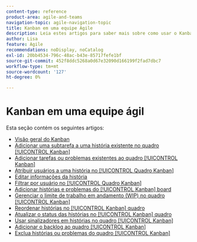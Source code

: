 ```yaml
---
content-type: reference
product-area: agile-and-teams
navigation-topic: agile-navigation-topic
title: Kanban em uma equipe Agile
description: Leia estes artigos para saber mais sobre como usar o Kanban em uma equipe ágil.
author: Lisa
feature: Agile
recommendations: noDisplay, noCatalog
exl-id: 20bb4534-796c-48ac-b43e-85717fefe1bf
source-git-commit: 452f8ddc5268a0d67e32090d166199f2fad7dbc7
workflow-type: tm+mt
source-wordcount: '127'
ht-degree: 0%

---
```


# Kanban em uma equipe ágil

Esta seção contém os seguintes artigos:

* [Visão geral do Kanban](../../agile/use-kanban-in-an-agile-team/kanban-overview.md)
* [Adicionar uma subtarefa a uma história existente no quadro [!UICONTROL Kanban]](../../agile/use-kanban-in-an-agile-team/add-a-subtask-to-an-existing-story.md)
* [Adicionar tarefas ou problemas existentes ao quadro [!UICONTROL Kanban]](../../agile/use-kanban-in-an-agile-team/add-existing-tasks-or-issues-to-the-kanban-board.md)
* [Atribuir usuários a uma história no [!UICONTROL Quadro Kanban]](../../agile/use-kanban-in-an-agile-team/assign-users-to-a-story.md)
* [Editar informações da história](../../agile/use-kanban-in-an-agile-team/edit-story-information.md)
* [Filtrar por usuário no [!UICONTROL Quadro Kanban]](../../agile/use-kanban-in-an-agile-team/filter-by-user.md)
* [Adicionar histórias e problemas do [!UICONTROL Kanban] board](../../agile/use-kanban-in-an-agile-team/add-story-from-kanban-board.md)
* [Gerenciar o limite de trabalho em andamento (WIP) no quadro [!UICONTROL Kanban]](../../agile/use-kanban-in-an-agile-team/work-in-progress-limit-on-the-kanban-board.md)
* [Reordenar histórias no [!UICONTROL Kanban] quadro](../../agile/use-kanban-in-an-agile-team/reorder-stories-on-the-kanban-board.md)
* [Atualizar o status das histórias no [!UICONTROL Kanban] quadro](../../agile/use-kanban-in-an-agile-team/update-the-status-of-stories.md)
* [Usar sinalizadores em histórias no quadro [!UICONTROL Kanban]](../../agile/use-kanban-in-an-agile-team/use-flags-on-stories.md)
* [Adicionar o backlog ao quadro [!UICONTROL Kanban]](../../agile/use-kanban-in-an-agile-team/view-the-backlog-on-the-kanban-board.md)
* [Exclua histórias ou problemas do quadro [!UICONTROL Kanban]](../../agile/use-kanban-in-an-agile-team/delete-story-from-kanban-board.md)
